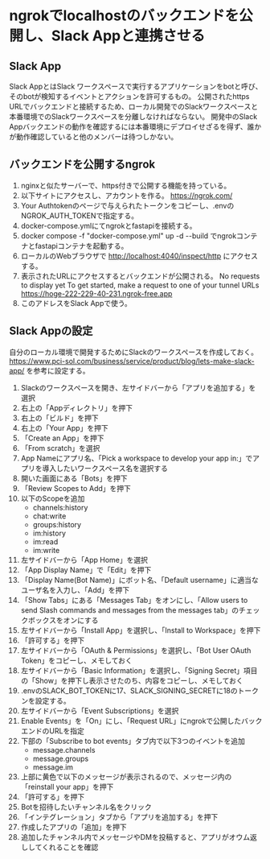 # ngrokでlocalhostのバックエンドを公開し、Slack Appと連携させる

## Slack App

Slack AppとはSlack ワークスペースで実行するアプリケーションをbotと呼び、そのbotが検知するイベントとアクションを許可するもの。
公開されたhttps URLでバックエンドと接続するため、ローカル開発でのSlackワークスペースと本番環境でのSlackワークスペースを分離しなければならない。
開発中のSlack Appバックエンドの動作を確認するには本番環境にデプロイせざるを得ず、誰かが動作確認していると他のメンバーは待つしかない。

## バックエンドを公開するngrok

1. nginxと似たサーバーで、https付きで公開する機能を持っている。
2. 以下サイトにアクセスし、アカウントを作る。
   <https://ngrok.com/>
3. Your Authtokenのページで与えられたトークンをコピーし、.envのNGROK_AUTH_TOKENで指定する。
4. docker-compose.ymlにてngrokとfastapiを接続する。
5. docker compose -f "docker-compose.yml" up -d --build でngrokコンテナとfastapiコンテナを起動する。
6. ローカルのWebブラウザで <http://localhost:4040/inspect/http> にアクセスする。
7. 表示されたURLにアクセスするとバックエンドが公開される。
   No requests to display yet
   To get started, make a request to one of your tunnel URLs
   <https://hoge-222-229-40-231.ngrok-free.app>
8. このアドレスをSlack Appで使う。

## Slack Appの設定

自分のローカル環境で開発するためにSlackのワークスペースを作成しておく。
<https://www.pci-sol.com/business/service/product/blog/lets-make-slack-app/> を参考に設定する。

1. Slackのワークスペースを開き、左サイドバーから「アプリを追加する」を選択
2. 右上の「Appディレクトリ」を押下
3. 右上の「ビルド」を押下
4. 右上の「Your App」を押下
5. 「Create an App」を押下
6. 「From scratch」を選択
7. App Nameにアプリ名、「Pick a workspace to develop your app in:」でアプリを導入したいワークスペース名を選択する
8. 開いた画面にある「Bots」を押下
9. 「Review Scopes to Add」を押下
10. 以下のScopeを追加
    - channels:history
    - chat:write
    - groups:history
    - im:history
    - im:read
    - im:write
11. 左サイドバーから「App Home」を選択
12. 「App Display Name」で「Edit」を押下
13. 「Display Name(Bot Name)」にボット名、「Default username」に適当なユーザ名を入力し、「Add」を押下
14. 「Show Tabs」にある「Messages Tab」をオンにし、「Allow users to send Slash commands and messages from the messages tab」のチェックボックスをオンにする
15. 左サイドバーから「Install App」を選択し、「Install to Workspace」を押下
16. 「許可する」を押下
17. 左サイドバーから「OAuth & Permissions」を選択し、「Bot User OAuth Token」をコピーし、メモしておく
18. 左サイドバーから「Basic Information」を選択し、「Signing Secret」項目の「Show」を押下し表示させたのち、内容をコピーし、メモしておく
19. .envのSLACK_BOT_TOKENに17、SLACK_SIGNING_SECRETに18のトークンを設定する。
20. 左サイドバーから「Event Subscriptions」を選択
21. Enable Events」を「On」にし、「Request URL」にngrokで公開したバックエンドのURLを指定
22. 下部の「Subscribe to bot events」タブ内で以下3つのイベントを追加
    - message.channels
    - message.groups
    - message.im
23. 上部に黄色で以下のメッセージが表示されるので、メッセージ内の「reinstall your app」を押下
24. 「許可する」を押下
25. Botを招待したいチャンネル名をクリック
26. 「インテグレーション」タブから「アプリを追加する」を押下
27. 作成したアプリの「追加」を押下
28. 追加したチャンネル内でメッセージやDMを投稿すると、アプリがオウム返ししてくれることを確認

